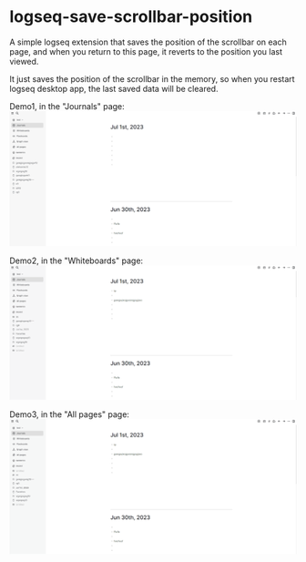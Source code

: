 # logseq-save-scrollbar-position

A simple logseq extension that saves the position of the scrollbar on each page, and when you return to this page, it reverts to the position you last viewed.

It just saves the position of the scrollbar in the memory, so when you restart logseq desktop app, the last saved data will be cleared.

Demo1, in the "Journals" page: 
![demo1](./demo1.gif)

Demo2, in the "Whiteboards" page:
![demo2](./demo2.gif)

Demo3, in the "All pages" page:
![demo3](./demo3.gif)
